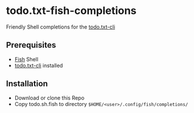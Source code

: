# todo.txt-fish-completions
Friendly Shell completions for the [todo.txt-cli](https://github.com/todotxt/todo.txt-cli)

## Prerequisites
- [Fish](https://fishshell.com/) Shell
- [todo.txt-cli](https://github.com/todotxt/todo.txt-cli) installed

## Installation
- Download or clone this Repo
- Copy todo.sh.fish to directory `$HOME/<user>/.config/fish/completions/`
